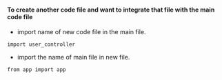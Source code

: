 #### To create another code file and want to integrate that file with the main code file
- import name of new code file in the main file.
```
import user_controller
```

- import the name of main file in new file.
```
from app import app
```















